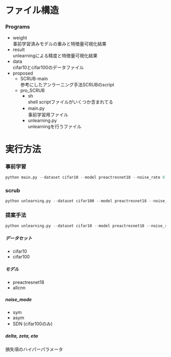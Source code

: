 # ファイル構造
### Programs
  * weight <br>
  事前学習済みモデルの重みと特徴量可視化結果
  * result <br>
  unlearningによる精度と特徴量可視化結果
  * data <br>
  cifar10とcifar100のデータファイル
  * proposed <br>
    * SCRUB-main <br>
      参考にしたアンラーニング手法SCRUBのscript
    * pro_SCRUB
      * sh <br>
        shell scriptファイルがいくつか含まれてる
      * main.py　<br>
        事前学習用ファイル
      * unlearning.py <br>
        unlearningを行うファイル

# 実行方法
### 事前学習
~~~py:main.py
python main.py --dataset cifar10 --model preactresnet18 --noise_rate 0.5 --noise_mode sym --save True --tsne True
~~~
### scrub
~~~py:unlearning.py
python unlearning.py --dataset cifar100 --model preactresnet18 --noise_rate 0.5 --noise_mode sym --method scrub
~~~
### 提案手法
~~~py:unlearning.py
python unlearning.py --dataset cifar10 --model preactresnet18 --noise_rate 0.5 --noise_mode sym --method pro --delta 500 --zeta 20 --eta 5
~~~

##### データセット
* cifar10
* cifar100

##### モデル
* preactresnet18
* allcnn

##### noise_mode
* sym
* asym
* SDN (cifar100のみ)

##### delta, zeta, eta
損失項のハイパーパラメータ
